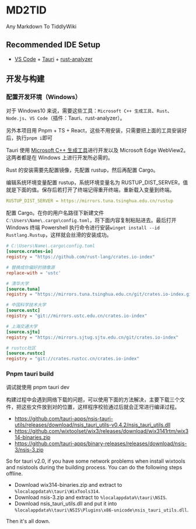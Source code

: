 # MD2TID

Any Markdown To TiddlyWiki

## Recommended IDE Setup

- [VS Code](https://code.visualstudio.com/) + [Tauri](https://marketplace.visualstudio.com/items?itemName=tauri-apps.tauri-vscode) + [rust-analyzer](https://marketplace.visualstudio.com/items?itemName=rust-lang.rust-analyzer)

## 开发与构建

### 配置开发环境（Windows）

对于 Windows10 来说，需要这些工具：`Microsoft C++ 生成工具`、`Rust`、`Node.js`、`VS Code`（插件：Tauri、rust-analyzer）。

另外本项目用 Pnpm + TS + React，这些不用安装，只需要把上面的工具安装好后，执行`pnpm i`即可

Tauri 使用 [Microsoft C++ 生成工具](https://visualstudio.microsoft.com/zh-hans/visual-cpp-build-tools/)进行开发以及 Microsoft Edge WebView2。这两者都是在 Windows 上进行开发所必需的。

Rust 的安装需要先配置镜像，先配置 rustup，然后再配置 Cargo。

编辑系统环境变量配置 rustup，系统环境变量名为 RUSTUP_DIST_SERVER，值就是下面的值。保存后若打开了终端记得重开终端，重新载入变量到终端。

```yaml
RUSTUP_DIST_SERVER = https://mirrors.tuna.tsinghua.edu.cn/rustup
```

配置 Cargo。在你的用户名路径下新建文件`C:\Users\Name\.cargo\config.toml`，将下面内容复制粘贴进去。最后打开 Windows 终端 Powershell 执行命令进行安装`winget install --id Rustlang.Rustup`，这样就会丝滑的安装成功。

```toml
# C:\Users\Name\.cargo\config.toml
[source.crates-io]
registry = "https://github.com/rust-lang/crates.io-index"

# 替换成你偏好的镜像源
replace-with = 'ustc'

# 清华大学
[source.tuna]
registry = "https://mirrors.tuna.tsinghua.edu.cn/git/crates.io-index.git"

# 中国科学技术大学
[source.ustc]
registry = "git://mirrors.ustc.edu.cn/crates.io-index"

# 上海交通大学
[source.sjtu]
registry = "https://mirrors.sjtug.sjtu.edu.cn/git/crates.io-index"

# rustcc社区
[source.rustcc]
registry = "git://crates.rustcc.cn/crates.io-index"
```

### Pnpm tauri build

调试就使用 pnpm tauri dev

构建过程中会遇到网络下载的问题，可以使用下面的方法解决，主要下载三个文件，把这些文件放到对的位置，这样程序校验通过后就会正常进行编译过程。

- https://github.com/tauri-apps/nsis-tauri-utils/releases/download/nsis_tauri_utils-v0.4.2/nsis_tauri_utils.dll
- https://github.com/wixtoolset/wix3/releases/download/wix3141rtm/wix314-binaries.zip
- https://github.com/tauri-apps/binary-releases/releases/download/nsis-3/nsis-3.zip

So for tauri v2.0, if you have some network problems when install wixtools and nsistools during the building process. You can do the following steps offline.

- Download wix314-binaries.zip and extract to `%localappdata%\tauri\WixTools314`.
- Download nsis-3.zip and extract to `%localappdata%\tauri\NSIS`.
- Download nsis_tauri_utils.dll and put it into `%localappdata%\tauri\NSIS\Plugins\x86-unicode\nsis_tauri_utils.dll`.

Then it's all down.
